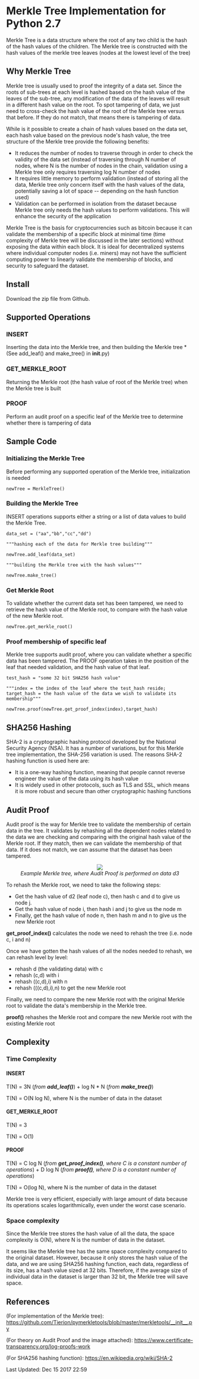 # Merkle Tree Implementation for Python 2.7
Merkle Tree is a data structure where the root of any two child is the hash of the hash values of the children. The Merkle tree is constructed with the hash values of the merkle tree leaves (nodes at the lowest level of the tree)

## Why Merkle Tree
Merkle tree is usually used to proof the integrity of a data set. Since the roots of sub-trees at each level is hashed based on the hash value of the leaves of the sub-tree, any modification of the data of the leaves will result in a different hash value on the root. To spot tampering of data, we just need to cross-check the hash value of the root of the Merkle tree versus that before. If they do not match, that means there is tampering of data.

While is it possible to create a chain of hash values based on the data set, each hash value based on the previous node's hash value, the tree structure of the Merkle tree provide the following benefits:

- It reduces the number of nodes to traverse through in order to check the validity of the data set (instead of traversing through N number of nodes, where N is the number of nodes in the chain, validation using a Merkle tree only requires traversing log N number of nodes
- It requires little memory to perform validation (instead of storing all the data, Merkle tree only concern itself with the hash values of the data, potentially saving a lot of space -- depending on the hash function used)
- Validation can be performed in isolation from the dataset because Merkle tree only needs the hash values to perform validations. This will enhance the security of the application

Merkle Tree is the basis for cryptocurrencies such as bitcoin because it can validate the membership of a specific block at minimal time (time complexity of Merkle tree will be discussed in the later sections) without exposing the data within each block. It is ideal for decentralized systems where individual computer nodes (i.e. miners) may not have the sufficient computing power to linearly validate the membership of blocks, and security to safeguard the dataset.

## Install
Download the zip file from Github.

## Supported Operations
### INSERT
Inserting the data into the Merkle tree, and then building the Merkle tree
*(See add_leaf() and make_tree() in __init__.py)

### GET_MERKLE_ROOT
Returning the Merkle root (the hash value of root of the Merkle tree) when the Merkle tree is built

### PROOF
Perform an audit proof on a specific leaf of the Merkle tree to determine whether there is tampering of data

## Sample Code
### Initializing the Merkle Tree
Before performing any supported operation of the Merkle tree, initialization is needed
```
newTree = MerkleTree()
```
### Building the Merkle Tree
INSERT operations supports either a string or a list of data values to build the Merkle Tree.
```
data_set = ("aa","bb","cc","dd")

"""hashing each of the data for Merkle tree building"""

newTree.add_leaf(data_set)

"""building the Merkle tree with the hash values"""

newTree.make_tree()
```
### Get Merkle Root
To validate whether the current data set has been tampered, we need to retrieve the hash value of the Merkle root, to compare with the hash value of the new Merkle root.
```
newTree.get_merkle_root()
```
### Proof membership of specific leaf
Merkle tree supports audit proof, where you can validate whether a specific data has been tampered. The PROOF operation takes in the position of the leaf that needed validation, and the hash value of that leaf.
```
test_hash = "some 32 bit SHA256 hash value"

"""index = the index of the leaf where the test_hash reside; 
target_hash = the hash value of the data we wish to validate its membership"""

newTree.proof(newTree.get_proof_index(index),target_hash)
```

## SHA256 Hashing
SHA-2 is a cryptographic hashing protocol developed by the National Security Agency (NSA). It has a number of variations, but for this Merkle tree implementation, the SHA-256 variation is used. The reasons SHA-2 hashing function is used here are:

- It is a one-way hashing function, meaning that people cannot reverse engineer the value of the data using its hash value
- It is widely used in other protocols, such as TLS and SSL, which means it is more robust and secure than other cryptographic hashing functions

## Audit Proof
Audit proof is the way for Merkle tree to validate the membership of certain data in the tree. It validates by rehashing all the dependent nodes related to the data we are checking and comparing with the original hash value of the Merkle root. If they match, then we can validate the membership of that data. If it does not match, we can assume that the dataset has been tampered.

<p align="center">
  <img src="https://a147ae24-a-62cb3a1a-s-sites.googlegroups.com/site/certificatetransparency/log-proofs-work/ct_hash_5.png">
  <br>
  <i>Example Merkle tree, where Audit Proof is performed on data d3</i>
</p>

To rehash the Merkle root, we need to take the following steps:

- Get the hash value of d2 (leaf node c), then hash c and d to give us node j. 
- Get the hash value of node i, then hash i and j to give us the node m
- Finally, get the hash value of node n, then hash m and n to give us the new Merkle root

**get_proof_index()** calculates the node we need to rehash the tree (i.e. node c, i and n)

Once we have gotten the hash values of all the nodes needed to rehash, we can rehash level by level:

- rehash d (the validating data) with c
- rehash (c,d) with i
- rehash ((c,d),i) with n
- rehash (((c,d),i),n) to get the new Merkle root

Finally, we need to compare the new Merkle root with the original Merkle root to validate the data's membership in the Merkle tree.

**proof()** rehashes the Merkle root and compare the new Merkle root with the existing Merkle root

## Complexity
### Time Complexity
#### INSERT
T(N) = 3N (*from **add_leaf()***) + log N * N (*from **make_tree()***)

T(N) = O(N log N), where N is the number of data in the dataset

#### GET_MERKLE_ROOT
T(N) = 3

T(N) = O(1)

#### PROOF
T(N) = C log N (*from **get_proof_index()**, where C is a constant number of operations*) + D log N (*from **proof()**, where D is a constant number of operations*)

T(N) = O(log N), where N is the number of data in the dataset

Merkle tree is very efficient, especially with large amount of data because its operations scales logarithmically, even under the worst case scenario.

### Space complexity
Since the Merkle tree stores the hash value of all the data, the space complexity is O(N), where N is the number of data in the dataset.

It seems like the Merkle tree has the same space complexity compared to the original dataset. However, because it only stores the hash value of the data, and we are using SHA256 hashing function, each data, regardless of its size, has a hash value sized at 32 bits. Therefore, if the average size of individual data in the dataset is larger than 32 bit, the Merkle tree will save space.

## References

(For implementation of the Merkle tree): https://github.com/Tierion/pymerkletools/blob/master/merkletools/__init__.py

(For theory on Audit Proof and the image attached): https://www.certificate-transparency.org/log-proofs-work

(For SHA256 hashing function): https://en.wikipedia.org/wiki/SHA-2

Last Updated: Dec 15 2017 22:59
